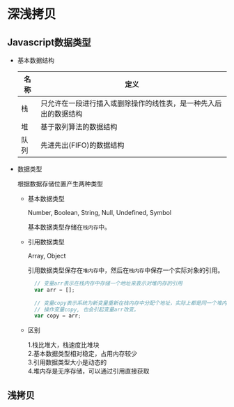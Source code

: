 # 深浅拷贝

## Javascript数据类型

- 基本数据结构

  | 名称 | 定义 |
  | ---- | -- |
  | 栈  | 只允许在一段进行插入或删除操作的线性表，是一种先入后出的数据结构 |
  | 堆 | 基于散列算法的数据结构 |
  | 队列 | 先进先出(FIFO)的数据结构 |

- 数据类型

  根据数据存储位置产生两种类型

  - 基本数据类型

    Number, Boolean, String, Null, Undefined, Symbol

    基本数据类型存储在``栈内存``中。

  - 引用数据类型
    
    Array, Object

    引用数据类型保存在``堆内存``中，然后在``栈内存``中保存一个实际对象的引用。

    ```javascript
      // 变量arr表示在栈内存中存储一个地址来表示对堆内存的引用
      var arr = [];
      
      // 变量copy表示系统为新变量重新在栈内存中分配个地址，实际上都是同一个堆内存的引用。
      // 操作变量copy, 也会引起变量arr改变。
      var copy = arr;
    ```

  - 区别

    1.栈比堆大，栈速度比堆块   
    2.基本数据类型相对稳定，占用内存较少    
    3.引用数据类型大小是动态的    
    4.堆内存是无序存储，可以通过引用直接获取
    
## 浅拷贝
  